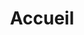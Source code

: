 ---
layout: home
title: Accueil
white_header: true
sections:
  - type: hero_section
    section_id: hero_section
    background_image: images/nadine-marfurt-DyEdTr9eqPo-unsplash.jpg
    background_image_opacity: 65
    content: |
      # Les Olives de Pierre

      Découvrez nos produits frais et 100% naturels, tout droit venus de Calabre
    actions:
      - title: Tous Nos Produits
        url: /store
        arrow: true
        style: primary
  - type: featured_products_section
    section_id: best_sellers_section
    title: Meilleures Ventes
    icon: true
    light_title: true
    featured_products:
      - products/plant1.md
      - products/plant2.md
      - products/plant3.md
      - products/plant4.md
  - type: promotion_section
    section_id: promotion_section
    title: Livraison Offerte !
    subtitle: Livraison gratuite pour toute commande de 49.99€
    image: images/gianluca-carenza-Xjw8sopx_8k-unsplash.jpg
    background_image: images/leaf.svg
    cta:
      title: Découvrir
      url: /store
      style: secondary
      arrow: true
seo:
  title: Olive di Pietro
  description: Boutique de produits Calabrais 100% naturels
  extra:
    - name: 'og:type'
      value: website
      keyName: property
    - name: 'og:title'
      value: Olive di Pietro
      keyName: property
    - name: 'og:description'
      value: Boutique de produits Calabrais 100% naturels
      keyName: property
    - name: 'og:image'
      value: images/nadine-marfurt-DyEdTr9eqPo-unsplash.jpg
      keyName: property
      relativeUrl: true
    - name: 'twitter:card'
      value: summary_large_image
    - name: 'twitter:title'
      value: Olive di Pietro
    - name: 'twitter:description'
      value: Boutique de produits Calabrais 100% naturels
    - name: 'twitter:image'
      value: images/nadine-marfurt-DyEdTr9eqPo-unsplash.jpg
      relativeUrl: true
---